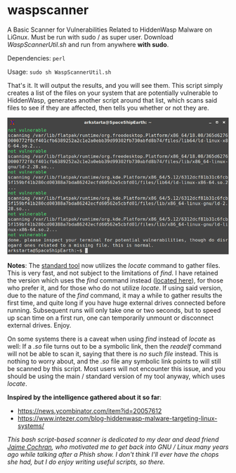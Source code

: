 # waspscanner
A Basic Scanner for Vulnerabilities Related to HiddenWasp Malware on LiGnux. Must be run with sudo / as super user. Download *WaspScannerUtil.sh* and run from anywhere **with sudo**.

Dependencies: `perl`

Usage: `sudo sh WaspScannerUtil.sh`

That's it. It will output the results, and you will see them. This script simply creates a list of the files on your system that are potentially vulnerable to HiddenWasp, generates another script around that list, which scans said files to see if they are affected, then tells you whether or not they are.

![Image](https://raw.githubusercontent.com/bongochong/waspscanner/master/newscreen.png)

**Notes**: The [standard tool](https://raw.githubusercontent.com/bongochong/waspscanner/master/WaspScannerUtil.sh) now utilizes the *locate* command to gather files. This is very fast, and not subject to the limitations of *find*. I have retained the version which uses the *find* command instead ([located here](https://raw.githubusercontent.com/bongochong/waspscanner/master/old-WaspScannerUtil.sh)), for those who prefer it, and for those who do not utilize *locate*. If using said version, due to the nature of the *find* command, it may a while to gather results the first time, and quite long if you have huge external drives connected before running. Subsequent runs will only take one or two seconds, but to speed up scan time on a first run, one can temporarily unmount or disconnect external drives. Enjoy.

On some systems there is a caveat when using *find* instead of *locate* as well: If a *.so* file turns out to be a symbolic link, then the *readelf* command will not be able to scan it, saying that there is *no such file* instead. This is nothing to worry about, and the *.so* file any symbolic link points to will still be scanned by this script. Most users will not encounter this issue, and you should be using the main / standard version of my tool anyway, which uses *locate*.

**Inspired by the intelligence gathered about it so far**:
- https://news.ycombinator.com/item?id=20057612
- https://www.intezer.com/blog-hiddenwasp-malware-targeting-linux-systems/

*This bash script-based scanner is dedicated to my dear and dead friend [Jaime Cochran](https://chronicle.su/news/jaime-cochran-lived/), who motivated me to get back into GNU / Linux many years ago while talking after a Phish show. I don't think I'll ever have the chops she had, but I do enjoy writing useful scripts, so there.*

